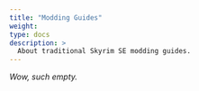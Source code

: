 ```yaml
---
title: "Modding Guides"
weight:
type: docs
description: >
  About traditional Skyrim SE modding guides.
---
```


*Wow, such empty.*